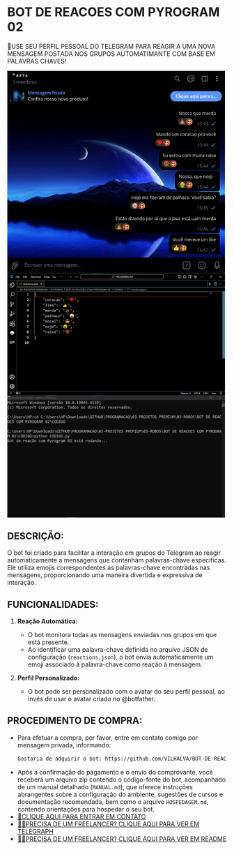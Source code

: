 # BOT DE REACOES COM PYROGRAM 02
🛑USE SEU PERFIL PESSOAL DO TELEGRAM PARA REAGIR A UMA NOVA MENSAGEM POSTADA NOS GRUPOS AUTOMATIMANTE COM BASE EM PALAVRAS CHAVES!

<img src="./IMAGENS/FOTO_1.png" align="center" width="500"> <br>
<img src="./IMAGENS/FOTO_2.png" align="center" width="500"> <br>
<img src="./IMAGENS/FOTO_3.png" align="center" width="500"> <br>

## DESCRIÇÃO:
O bot foi criado para facilitar a interação em grupos do Telegram ao reagir automaticamente a mensagens que contenham palavras-chave específicas. Ele utiliza emojis correspondentes às palavras-chave encontradas nas mensagens, proporcionando uma maneira divertida e expressiva de interação.

## FUNCIONALIDADES:
1. **Reação Automática:**
   - O bot monitora todas as mensagens enviadas nos grupos em que está presente.
   - Ao identificar uma palavra-chave definida no arquivo JSON de configuração (`reactions.json`), o bot envia automaticamente um emoji associado à palavra-chave como reação à mensagem.

2. **Perfil Personalizado:** 
    - O bot pode ser personalizado com o avatar do seu perfil pessoal, ao invés de usar o avatar criado no @botfather.

## PROCEDIMENTO DE COMPRA:
- Para efetuar a compra, por favor, entre em contato comigo por mensagem privada, informando:
    ```bash
    Gostaria de adquirir o bot: https://github.com/VILHALVA/BOT-DE-REACOES-COM-PYROGRAM-02
    ```
- Após a confirmação do pagamento e o envio do comprovante, você receberá um arquivo zip contendo o código-fonte do bot, acompanhado de um manual detalhado (`MANUAL.md`), que oferece instruções abrangentes sobre a configuração do ambiente, sugestões de cursos e documentação recomendada, bem como o arquivo `HOSPEDAGEM.md`, contendo orientações para hospedar o seu bot.
- [🤑CLIQUE AQUI PARA ENTRAR EM CONTATO](https://t.me/VILHALVA100)
- [🧑‍💻PRECISA DE UM FREELANCER? CLIQUE AQUI PARA VER EM TELEGRAPH](https://telegra.ph/FREELANCER-10-19-9)
- [🧑‍💻PRECISA DE UM FREELANCER? CLIQUE AQUI PARA VER EM README](https://github.com/VILHALVA/VILHALVA/blob/main/FREELANCER/README.md)
